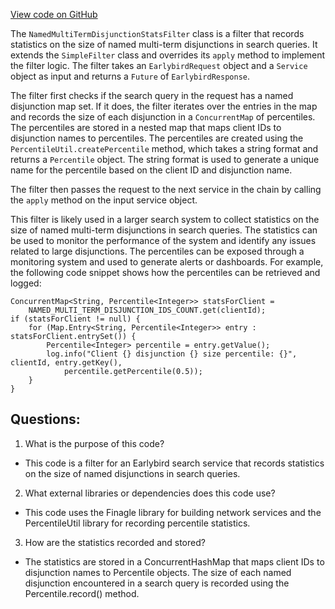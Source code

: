 [View code on GitHub](https://github.com/misbahsy/the-algorithm/src/java/com/twitter/search/earlybird_root/filters/NamedMultiTermDisjunctionStatsFilter.java)

The `NamedMultiTermDisjunctionStatsFilter` class is a filter that records statistics on the size of named multi-term disjunctions in search queries. It extends the `SimpleFilter` class and overrides its `apply` method to implement the filter logic. The filter takes an `EarlybirdRequest` object and a `Service` object as input and returns a `Future` of `EarlybirdResponse`.

The filter first checks if the search query in the request has a named disjunction map set. If it does, the filter iterates over the entries in the map and records the size of each disjunction in a `ConcurrentMap` of percentiles. The percentiles are stored in a nested map that maps client IDs to disjunction names to percentiles. The percentiles are created using the `PercentileUtil.createPercentile` method, which takes a string format and returns a `Percentile` object. The string format is used to generate a unique name for the percentile based on the client ID and disjunction name.

The filter then passes the request to the next service in the chain by calling the `apply` method on the input service object.

This filter is likely used in a larger search system to collect statistics on the size of named multi-term disjunctions in search queries. The statistics can be used to monitor the performance of the system and identify any issues related to large disjunctions. The percentiles can be exposed through a monitoring system and used to generate alerts or dashboards. For example, the following code snippet shows how the percentiles can be retrieved and logged:

```
ConcurrentMap<String, Percentile<Integer>> statsForClient =
    NAMED_MULTI_TERM_DISJUNCTION_IDS_COUNT.get(clientId);
if (statsForClient != null) {
    for (Map.Entry<String, Percentile<Integer>> entry : statsForClient.entrySet()) {
        Percentile<Integer> percentile = entry.getValue();
        log.info("Client {} disjunction {} size percentile: {}", clientId, entry.getKey(),
            percentile.getPercentile(0.5));
    }
}
```
## Questions: 
 1. What is the purpose of this code?
- This code is a filter for an Earlybird search service that records statistics on the size of named disjunctions in search queries.

2. What external libraries or dependencies does this code use?
- This code uses the Finagle library for building network services and the PercentileUtil library for recording percentile statistics.

3. How are the statistics recorded and stored?
- The statistics are stored in a ConcurrentHashMap that maps client IDs to disjunction names to Percentile objects. The size of each named disjunction encountered in a search query is recorded using the Percentile.record() method.